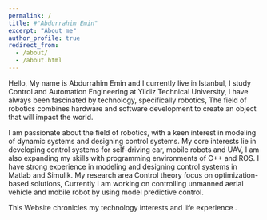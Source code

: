 ```yaml
---
permalink: /
title: #"Abdurrahim Emin"
excerpt: "About me"
author_profile: true
redirect_from: 
  - /about/
  - /about.html
---
```





Hello, My name is Abdurrahim Emin and I currently live in Istanbul, I study Control and Automation Engineering at Yildiz Technical  University,
I have always been fascinated by technology, specifically robotics, The field of robotics combines hardware and software development to create an object that will impact the world.

I am passionate about the field of robotics, with a keen interest in modeling of dynamic systems and designing control systems.
My core interests lie in developing control systems for self-driving car, mobile robots and UAV, I am also expanding my skills with programming environments of C++ and ROS.
I have strong experience in modeling and designing control systems in Matlab and Simulik.
My research area Control  theory focus on optimization-based solutions, Currently I am working on controlling unmanned aerial vehicle and mobile robot by using model predictive control.

This Website chronicles my technology interests and life experience .
